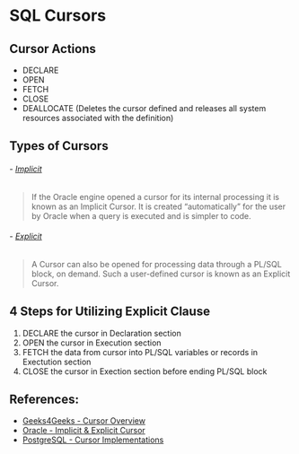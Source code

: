 # SQL Cursors

## Cursor Actions
- DECLARE
- OPEN
- FETCH 
- CLOSE
- DEALLOCATE (Deletes the cursor defined and releases all system resources associated with the definition)


## Types of Cursors 

###### - [Implicit](https://www.geeksforgeeks.org/cursors-in-pl-sql/) 
> If the Oracle engine opened a cursor for its internal processing it is known as an Implicit Cursor. It is created “automatically” for the user by Oracle when a query is executed and is simpler to code.

###### - [Explicit](https://www.geeksforgeeks.org/cursors-in-pl-sql/)
> A Cursor can also be opened for processing data through a PL/SQL block, on demand. Such a user-defined cursor is known as an Explicit Cursor.


## 4 Steps for Utilizing Explicit Clause
1. DECLARE the cursor in Declaration section
2. OPEN the cursor in Execution section
3. FETCH the data from cursor into PL/SQL variables or records in Exectution section
4. CLOSE the cursor in Exection section before ending PL/SQL block








## References: 
- [Geeks4Geeks - Cursor Overview](https://www.geeksforgeeks.org/cursors-in-pl-sql/)
- [Oracle - Implicit & Explicit Cursor](https://docs.oracle.com/database/121/LNPLS/static.htm#LNPLS99956)
- [PostgreSQL - Cursor Implementations](https://www.postgresql.org/docs/9.2/plpgsql-cursors.html)
